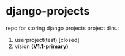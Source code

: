 # django-projects
repo for storing django projects
project dirs.:
1. userproject(test) [closed]
2. vision <b>(V1.1-primary)</b>
